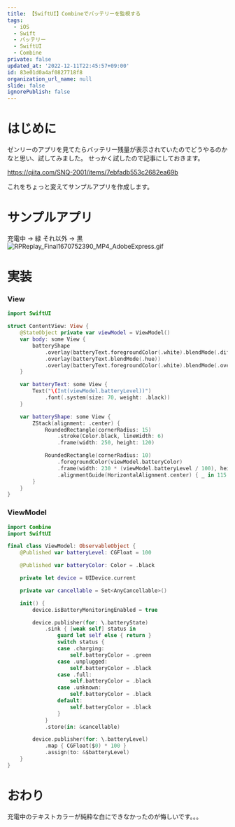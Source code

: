 ```yaml
---
title: 【SwiftUI】Combineでバッテリーを監視する
tags:
  - iOS
  - Swift
  - バッテリー
  - SwiftUI
  - Combine
private: false
updated_at: '2022-12-11T22:45:57+09:00'
id: 83e01d0a4af0827718f8
organization_url_name: null
slide: false
ignorePublish: false
---
```

# はじめに
ゼンリーのアプリを見てたらバッテリー残量が表示されていたのでどうやるのかなと思い、試してみました。
せっかく試したので記事にしておきます。

https://qiita.com/SNQ-2001/items/7ebfadb553c2682ea69b

これをちょっと変えてサンプルアプリを作成します。

# サンプルアプリ
充電中 → 緑
それ以外 → 黒
![RPReplay_Final1670752390_MP4_AdobeExpress.gif](https://qiita-image-store.s3.ap-northeast-1.amazonaws.com/0/1745371/d7e229da-d994-d0b3-1e51-6ae5c621014e.gif)


# 実装
### View
```swift
import SwiftUI

struct ContentView: View {
    @StateObject private var viewModel = ViewModel()
    var body: some View {
        batteryShape
            .overlay(batteryText.foregroundColor(.white).blendMode(.difference))
            .overlay(batteryText.blendMode(.hue))
            .overlay(batteryText.foregroundColor(.white).blendMode(.overlay))
    }

    var batteryText: some View {
        Text("\(Int(viewModel.batteryLevel))")
            .font(.system(size: 70, weight: .black))
    }

    var batteryShape: some View {
        ZStack(alignment: .center) {
            RoundedRectangle(cornerRadius: 15)
                .stroke(Color.black, lineWidth: 6)
                .frame(width: 250, height: 120)

            RoundedRectangle(cornerRadius: 10)
                .foregroundColor(viewModel.batteryColor)
                .frame(width: 230 * (viewModel.batteryLevel / 100), height: 100, alignment: .leading)
                .alignmentGuide(HorizontalAlignment.center) { _ in 115 }
        }
    }
}
```

### ViewModel
```swift
import Combine
import SwiftUI

final class ViewModel: ObservableObject {
    @Published var batteryLevel: CGFloat = 100

    @Published var batteryColor: Color = .black

    private let device = UIDevice.current

    private var cancellable = Set<AnyCancellable>()

    init() {
        device.isBatteryMonitoringEnabled = true

        device.publisher(for: \.batteryState)
            .sink { [weak self] status in
                guard let self else { return }
                switch status {
                case .charging:
                    self.batteryColor = .green
                case .unplugged:
                    self.batteryColor = .black
                case .full:
                    self.batteryColor = .black
                case .unknown:
                    self.batteryColor = .black
                default:
                    self.batteryColor = .black
                }
            }
            .store(in: &cancellable)

        device.publisher(for: \.batteryLevel)
            .map { CGFloat($0) * 100 }
            .assign(to: &$batteryLevel)
    }
}
```

# おわり
充電中のテキストカラーが純粋な白にできなかったのが悔しいです。。。
